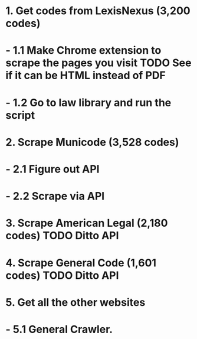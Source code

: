 




















# 1. Get codes from LexisNexus (3,200 codes)
# - 1.1 Make Chrome extension to scrape the pages you visit TODO See if it can be HTML instead of PDF
# - 1.2 Go to law library and run the script
# 2. Scrape Municode (3,528 codes)
# - 2.1 Figure out API
# - 2.2 Scrape via API
# 3. Scrape American Legal (2,180 codes) TODO Ditto API
# 4. Scrape General Code (1,601 codes) TODO Ditto API
# 5. Get all the other websites
# - 5.1 General Crawler.